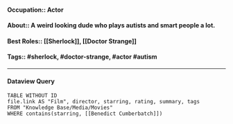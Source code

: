 #### Occupation:: Actor
#### About:: A weird looking dude who plays autists and smart people a lot.
#### Best Roles:: [[Sherlock]], [[Doctor Strange]]
#### Tags:: #sherlock, #doctor-strange, #actor #autism

---
#### Dataview Query
```dataview
TABLE WITHOUT ID
file.link AS "Film", director, starring, rating, summary, tags
FROM "Knowledge Base/Media/Movies"
WHERE contains(starring, [[Benedict Cumberbatch]])
```

